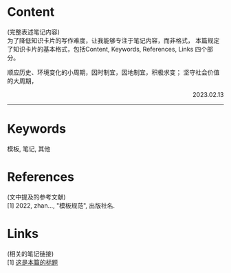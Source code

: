 
# Content

(完整表述笔记内容)  
为了降低知识卡片的写作难度，让我能够专注于笔记内容，而非格式，
本篇规定了知识卡片的基本格式，包括Content, Keywords, References, Links
四个部分。

顺应历史、环境变化的小周期，因时制宜，因地制宜，积极求变；
坚守社会价值的大周期，


<p align="right">2023.02.13</p>

---
# Keywords

模板, 笔记, 其他

# References

(文中提及的参考文献)  
[1] 2022, zhan..., "模板规范", 出版社名.

# Links

(相关的笔记链接)  
[1] [这是本篇的标题](./template.md)



